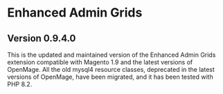 # Enhanced Admin Grids
## Version 0.9.4.0

This is the updated and maintained version of the Enhanced Admin Grids extension compatible with Magento 1.9 and the latest versions of OpenMage.
All the old mysql4 resource classes, deprecated in the latest versions of OpenMage, have been migrated, and it has been tested with PHP 8.2.
